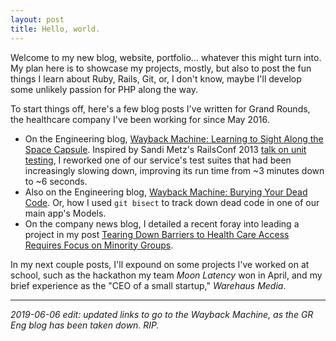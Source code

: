 ```yaml
---
layout: post
title: Hello, world.
---
```

Welcome to my new blog, website, portfolio... whatever this might turn into. My plan here is to showcase my projects, mostly, but also to post the fun things I learn about Ruby, Rails, Git, or, I don't know, maybe I'll develop some unlikely passion for PHP along the way.

To start things off, here's a few blog posts I've written for Grand Rounds, the healthcare company I've been working for since May 2016.

- On the Engineering blog, [Wayback Machine: Learning to Sight Along the Space Capsule](https://web.archive.org/web/20171216122447/http://eng.grandrounds.com/blog/2016/12/29/testing-against-external-services/). Inspired by Sandi Metz's RailsConf 2013 [talk on unit testing](https://www.youtube.com/watch?v=URSWYvyc42M), I reworked one of our service's test suites that had been increasingly slowing down, improving its run time from ~3 minutes down to ~6 seconds.
- Also on the Engineering blog, [Wayback Machine: Burying Your Dead Code](https://web.archive.org/web/20180703020715/http://eng.grandrounds.com/blog/2017/01/24/burying-your-dead-code/). Or, how I used `git bisect` to track down dead code in one of our main app's Models.
- On the company news blog, I detailed a recent foray into leading a project in my post [Tearing Down Barriers to Health Care Access Requires Focus on Minority Groups](https://news.grandrounds.com/blog/tearing-down-barriers-to-health-care-access-requires-focus-on-minority-groups/).

In my next couple posts, I'll expound on some projects I've worked on at school, such as the hackathon my team *Moon Latency* won in April, and my brief experience as the "CEO of a small startup," *Warehaus Media*.

---
*2019-06-06 edit: updated links to go to the Wayback Machine, as the GR Eng blog has been taken down. RIP.*

